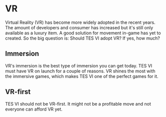 # VR

Virtual Reality (VR) has become more widely adopted in the recent years.
The amount of developers and consumer has increased but it's still only
available as a luxury item. A good solution for movement in-game has yet to created.
So the big question is: Should TES VI adopt VR? If yes, how much?

## Immersion

VR's immersion is the best type of immersion you can get today. TES VI must have
VR on launch for a couple of reasons. VR shines the most with the immersive games,
which makes TES VI one of the perfect games for it.

## VR-first

TES VI should not be VR-first. It might not be a profitable move and not everyone
can afford VR yet.
